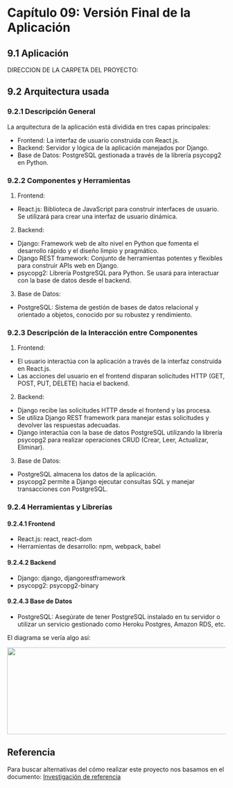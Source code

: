 # Capítulo 09: Versión Final de la Aplicación

## 9.1 Aplicación
DIRECCION DE LA CARPETA DEL PROYECTO: [](Proyecto)

## 9.2 Arquitectura usada
### 9.2.1 Descripción General
La arquitectura de la aplicación está dividida en tres capas principales:

- Frontend: La interfaz de usuario construida con React.js.
- Backend: Servidor y lógica de la aplicación manejados por Django.
- Base de Datos: PostgreSQL gestionada a través de la librería psycopg2 en Python.

### 9.2.2 Componentes y Herramientas
1. Frontend:

- React.js: Biblioteca de JavaScript para construir interfaces de usuario. Se utilizará para crear una interfaz de usuario dinámica.

2. Backend:

- Django: Framework web de alto nivel en Python que fomenta el desarrollo rápido y el diseño limpio y pragmático.
- Django REST framework: Conjunto de herramientas potentes y flexibles para construir APIs web en Django.
- psycopg2: Librería PostgreSQL para Python. Se usará para interactuar con la base de datos desde el backend.

3. Base de Datos:

- PostgreSQL: Sistema de gestión de bases de datos relacional y orientado a objetos, conocido por su robustez y rendimiento.

### 9.2.3 Descripción de la Interacción entre Componentes
1. Frontend:

- El usuario interactúa con la aplicación a través de la interfaz construida en React.js.
- Las acciones del usuario en el frontend disparan solicitudes HTTP (GET, POST, PUT, DELETE) hacia el backend.

2. Backend:

- Django recibe las solicitudes HTTP desde el frontend y las procesa.
- Se utiliza Django REST framework para manejar estas solicitudes y devolver las respuestas adecuadas.
- Django interactúa con la base de datos PostgreSQL utilizando la librería psycopg2 para realizar operaciones CRUD (Crear, Leer, Actualizar, Eliminar).

3. Base de Datos:

- PostgreSQL almacena los datos de la aplicación.
- psycopg2 permite a Django ejecutar consultas SQL y manejar transacciones con PostgreSQL.

### 9.2.4 Herramientas y Librerías
#### 9.2.4.1 Frontend
- React.js: react, react-dom
- Herramientas de desarrollo: npm, webpack, babel

#### 9.2.4.2 Backend
- Django: django, djangorestframework
- psycopg2: psycopg2-binary

#### 9.2.4.3 Base de Datos
- PostgreSQL: Asegúrate de tener PostgreSQL instalado en tu servidor o utilizar un servicio gestionado como Heroku Postgres, Amazon RDS, etc.

El diagrama se vería algo así:
<br>
<link rel="stylesheet" type="text/css" href="estilos.css">
<img src="Relacion.png" width="700" height="200"><br>

## Referencia

Para buscar alternativas del cómo realizar este proyecto nos basamos en el documento:
[Investigación de referencia](https://dspace.lib.ntua.gr/xmlui/bitstream/handle/123456789/54652/%CE%94%CE%99%CE%A0%CE%9B_%CE%91%CE%92%CE%A1%CE%91%CE%9C%CE%99%CE%94%CE%97%CE%A3_%CE%A8%CE%91%CE%A1%CE%A1%CE%91%CE%A3.pdf?sequence=1)